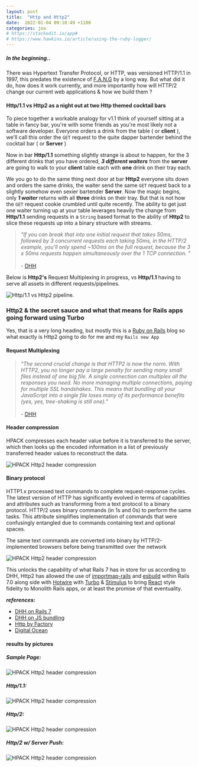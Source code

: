 ```yaml
---
layout: post
title:  "Http and Http2"
date:  2022-01-04 09:10:49 +1100
categories: jea
# https://stackedit.io/app#
# https://www.hawkins.io/article/using-the-ruby-logger/
---
```

<sl-format-date  date="{{page.date}}"  month="long"  day="numeric"  year="numeric"></sl-format-date>

##### In the beginning..
There was Hypertext Transfer Protocol, or HTTP, was versioned HTTP/1.1 in 1997, this predates the existence of [F.A.N.G](https://www.investopedia.com/terms/f/fang-stocks-fb-amzn.asp) by a long way. But what did it do, how does it work currently, and more importantly how will HTTP/2 change our current web applications & how we build them ?

#### Http/1.1 vs Http2 as a night out at two Http themed cocktail bars

To piece together a workable analogy for v1.1 think of yourself sitting at a table in fancy bar, you're with some friends as you're most likely not a software developer. Everyone orders a drink from the table ( or **client** ), we'll call this order the `GET` request to the quite dapper bartender behind the cocktail bar ( or **Server** )

Now in bar **Http/1.1** something slightly strange is about to happen, for the 3 different drinks that you have ordered, **_3 different waiters_** from the **server** are going to walk to your **client** table each with **one** drink on their tray each.

We you go to do the same thing next door at bar **Http2** everyone sits down and orders the same drinks, the waiter send the same `GET` request back to a slightly somehow even sexier bartender **Server**. Now the magic begins, only **_1 waiter_** returns with all **three** drinks on their tray.
But that is not how the `GET` request cookie crumbled until quite recently. The ability to get just one waiter turning up at your table leverages heavily the change from **Http/1.1** sending requests in a `String` based format to the ability of **Http2** to slice these requests up into a binary structure with streams.

> _"If you can break that into one initial request that takes 50ms, followed by 3 concurrent requests each taking 50ms, in the HTTP/2 example, you’ll only spend ~100ms on the full request, because the 3 x 50ms requests happen simultaneously over the 1 TCP connection. "_<br><br>
> \- [DHH](https://threadreaderapp.com/thread/1212929536918204417.html)

Below is **Http2's** Request Multiplexing in progress, vs **Http/1.1** having to serve all assets in different requests/pipelines.

<img  class="fit-picture" src="https://res.cloudinary.com/oeelsafe/image/upload/v1641278390/http1_http2_qpw3vo.png"  alt="Http/1.1 vs Http2 pipeline.">

### Http2 & the secret sauce and what that means for Rails apps going forward using Turbo

Yes, that is a very long heading, but mostly this is a [Ruby on Rails](#) blog so what exactly is Http2 going to do for me and my `Rails new App`

#### Request Multiplexing

> _"The second crucial change is that HTTP2 is now the norm. With HTTP2, you no longer pay a large penalty for sending many small files instead of one big file. A single connection can multiplex  all the responses you need. No more managing multiple connections, paying for multiple SSL handshakes. This means that bundling all your JavaScript into a single file loses many of its performance benefits (yes, yes, tree-shaking is still one)."_<br><br>
> \- [DHH](https://world.hey.com/dhh/modern-web-apps-without-javascript-bundling-or-transpiling-a20f2755)


#### Header compression

HPACK compresses each header value before it is transferred to the server, which then looks up the encoded information in a list of previously transferred header values to reconstruct the data.

<img  class="fit-picture" src="https://res.cloudinary.com/oeelsafe/image/upload/v1641283304/0_5r8-MbhEseP6lEQg_rl1rph.png"  alt="HPACK Http2 header compression">

#### Binary protocol

HTTP1.x processed text commands to complete request-response cycles. The latest version of HTTP has significantly evolved in terms of capabilities and attributes such as transforming from a text protocol to a binary protocol. HTTP/2 uses binary commands (in 1s and 0s) to perform the same tasks. This attribute simplifies implementation of commands that were confusingly entangled due to commands containing text and optional spaces.

The same text commands are converted into binary by HTTP/2-implemented browsers before being transmitted over the network

<img  class="fit-picture" src="https://res.cloudinary.com/oeelsafe/image/upload/v1641283684/0_0LtM_XmkauxVoY8M_lsielz.png"  alt="HPACK Http2 header compression">

This unlocks the capability of what Rails 7 has in store for us according to DHH, Http2 has allowed the use of [importmap-rails](https://github.com/rails/importmap-rails/) and [esbuild](https://github.com/evanw/esbuild) within Rails 7.0 along side with [Hotwire](https://hotwired.dev/) with [Turbo](https://github.com/hotwired/turbo-rails) & [Stimulus](https://stimulus.hotwired.dev/) to bring [React](https://reactjs.org/) style fidelity to Monolith Rails apps, or at least the promise of that eventuality.


***references:***
- [DHH on Rails 7](https://world.hey.com/dhh/rails-7-will-have-three-great-answers-to-javascript-in-2021-8d68191b)
- [DHH on JS bundling](https://world.hey.com/dhh/modern-web-apps-without-javascript-bundling-or-transpiling-a20f2755)
- [Http by Factory](https://factoryhr.medium.com/http-2-the-difference-between-http-1-1-benefits-and-how-to-use-it-38094fa0e95b)
- [Digital Ocean](https://www.digitalocean.com/community/tutorials/http-1-1-vs-http-2-what-s-the-difference)


#### results by pictures

##### Sample Page:
<img  class="fit-picture" src="https://res.cloudinary.com/oeelsafe/image/upload/v1641278391/100_checks_xhpjal.png"  alt="HPACK Http2 header compression">

##### Http/1.1:
<img  class="fit-picture" src="https://res.cloudinary.com/oeelsafe/image/upload/v1641278391/http1_fc0cp6.png"  alt="HPACK Http2 header compression">


##### Http/2:
<img  class="fit-picture" src="https://res.cloudinary.com/oeelsafe/image/upload/v1641278391/http_2_kw5mal.png"  alt="HPACK Http2 header compression">

##### Http/2 w/ Server Push:
<img  class="fit-picture" src="https://res.cloudinary.com/oeelsafe/image/upload/v1641278393/http2_server_push_uy69c2.png"  alt="HPACK Http2 header compression">




